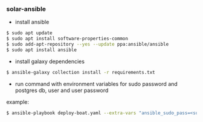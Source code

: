 ### solar-ansible

* install ansible

```bash
$ sudo apt update
$ sudo apt install software-properties-common
$ sudo add-apt-repository --yes --update ppa:ansible/ansible
$ sudo apt install ansible
```
* install galaxy dependencies

```bash
$ ansible-galaxy collection install -r requirements.txt
```

* run command with environment variables for sudo password and postgres db, user and user password

example:
```bash
$ ansible-playbook deploy-boat.yaml --extra-vars "ansible_sudo_pass=<sudo_password> db_user=<postgres_user> db_name=<postgres_db> db_password=<postgres_password>"
```